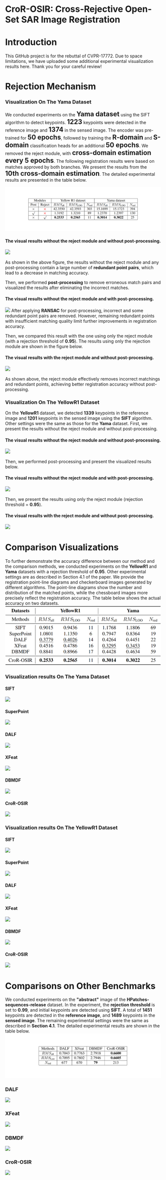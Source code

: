 # CroR-OSIR: Cross-Rejective Open-Set SAR Image Registration
# Introduction
This GitHub project is for the rebuttal of CVPR-17772. Due to space limitations, we have uploaded some additional experimental visualization results here. Thank you for your careful review!
# Rejection Mechanism
### Visualization On The Yama Dataset

We conducted experiments on the <span style="font-size:1.5em; font-weight:bold;">**Yama dataset**</span> using the SIFT algorithm to detect keypoints. <span style="font-size:1.5em; font-weight:bold;">**1223**</span> keypoints were detected in the reference image and <span style="font-size:1.5em; font-weight:bold;">**1374**</span> in the sensed image. The encoder was pre-trained for <span style="font-size:1.5em; font-weight:bold;">**50 epochs**</span>, followed by training the <span style="font-size:1.5em; font-weight:bold;">**R-domain**</span> and <span style="font-size:1.5em; font-weight:bold;">**S-domain**</span> classification heads for an additional <span style="font-size:1.5em; font-weight:bold;">**50 epochs**</span>. We removed the reject module, with <span style="font-size:1.5em; font-weight:bold;">**cross-domain estimation every 5 epochs**</span>. The following registration results were based on matches approved by both branches. We present the results from the <span style="font-size:1.5em; font-weight:bold;">**10th cross-domain estimation**</span>. The detailed experimental results are presented in the table below.

![](tables/reject_module.png)
#### The visual results without the reject module and without post-processing.

![](Rejection%20Mechanism/Visualization%20On%20The%20Yama%20Dataset/yama_reject_ablation_without_post_and_reject.png)

As shown in the above figure, the results without the reject module and any post-processing contain a large number of **redundant point pairs**, which lead to a decrease in matching accuracy. 

Then, we performed **post-processing** to remove erroneous match pairs and visualized the results after eliminating the incorrect matches.

#### The visual results without the reject module and with post-processing.

![](Rejection%20Mechanism/Visualization%20On%20The%20Yama%20Dataset/yama_reject_ablation_withpost_without_reject.png)
After applying **RANSAC** for post-processing, incorrect and some redundant point pairs are removed. However, remaining redundant points with insufficient matching quality limit further improvements in registration accuracy.

Then, we compared this result with the one using only the reject module (with a rejection threshold of **0.95**). The results using only the rejection module are shown in the figure below.

#### The visual results with the reject module and without post-processing.

![](Rejection%20Mechanism/Visualization%20On%20The%20Yama%20Dataset/yama_reject_ablation_withreject_withoutpost.png)

As shown above, the reject module effectively removes incorrect matchings and redundant points, achieving better registration accuracy without post-processing.
### Visualization On The YellowR1 Dataset

On the **YellowR1** dataset, we detected **1339** keypoints in the reference image and **1201** keypoints in the sensed image using the **SIFT** algorithm. Other settings were the same as those for the **Yama** dataset. First, we present the results without the reject module and without post-processing.

#### The visual results without the reject module and without post-processing.

![](Rejection%20Mechanism/Visualization%20On%20The%20YellowR1%20Dataset/yellowa_reject_ablation_withoutreject_withoutpost.png)

Then, we performed post-processing and present the visualized results below.

#### The visual results without the reject module and with post-processing.

![](Rejection%20Mechanism/Visualization%20On%20The%20YellowR1%20Dataset/yellowa_reject_ablation_withoutreject_withpost.png)

Then, we present the results using only the reject module (rejection threshold = **0.95**).
#### The visual results with the reject module and without post-processing.

![](Rejection%20Mechanism/Visualization%20On%20The%20YellowR1%20Dataset/yellowa_reject_ablation_withreject_withoutpost.png)

# Comparison Visualizations

To further demonstrate the accuracy difference between our method and the comparison methods, we conducted experiments on the **YellowR1** and **Yama** datasets with a rejection threshold of **0.95**. Other experimental settings are as described in Section 4.1 of the paper. We provide the registration point-line diagrams and checkerboard images generated by different algorithms. The point-line diagrams show the number and distribution of the matched points, while the chessboard images more precisely reflect the registration accuracy. The table below shows the actual accuracy on two datasets.
![](tables/compared_table.png)
### Visualization results On The Yama Dataset

#### SIFT

![](Comparison%20Visualizations/Visualization%20results%20On%20The%20Yama%20Dataset/CBchartYama_SIFT.png)

#### SuperPoint

![](Comparison%20Visualizations/Visualization%20results%20On%20The%20Yama%20Dataset/CBchartYama_SuperPoint.png)

#### DALF

![](Comparison%20Visualizations/Visualization%20results%20On%20The%20Yama%20Dataset/CBchartYama_DALF.png)

#### XFeat

![](Comparison%20Visualizations/Visualization%20results%20On%20The%20Yama%20Dataset/CBchartYama_XFeat.png)

#### DBMDF

![](Comparison%20Visualizations/Visualization%20results%20On%20The%20Yama%20Dataset/CBchartYama_DBMDF.png)

#### CroR-OSIR

![](Comparison%20Visualizations/Visualization%20results%20On%20The%20Yama%20Dataset/CBchartYama_CroR-OSIR.png)

### Visualization results On The YellowR1 Dataset

#### SIFT

![](Comparison%20Visualizations/Visualization%20results%20On%20The%20YellowR1%20Dataset/CBchartYellowR1_SIFT.png)

#### SuperPoint

![](Comparison%20Visualizations/Visualization%20results%20On%20The%20YellowR1%20Dataset/CBchartYellowR1_SuperPoint.png)

#### DALF

![](Comparison%20Visualizations/Visualization%20results%20On%20The%20YellowR1%20Dataset/CBchartYellowR1_DALF.png)

#### XFeat

![](Comparison%20Visualizations/Visualization%20results%20On%20The%20YellowR1%20Dataset/CBchartYellowR1_XFeat.png)

#### DBMDF

![](Comparison%20Visualizations/Visualization%20results%20On%20The%20YellowR1%20Dataset/CBchartYellowR1_DBMDF.png)

#### CroR-OSIR

![](Comparison%20Visualizations/Visualization%20results%20On%20The%20YellowR1%20Dataset/CBchartYellowR1_CroR-OSIR.png)

# Comparisons on Other Benchmarks
We conducted experiments on the **"abstract"** image of the **HPatches-sequences-release** dataset. In the experiment, the **rejection threshold** is set to **0.99**, and initial keypoints are detected using **SIFT**. A total of **1451** keypoints are detected in the **reference image**, and **1489** keypoints in the **sensed image**. The remaining experimental settings were the same as described in **Section 4.1**.
The detailed experimental results are shown in the table below.
![](tables/other_benckmark.png)
### DALF
![](Comparisons%20on%20Other%20Benchmarks/DALF/optical_DAlF.png)

### XFeat
![](Comparisons%20on%20Other%20Benchmarks/XFeat/optical_XFeat.png)
### DBMDF
![](Comparisons%20on%20Other%20Benchmarks/DBMDF/optical_DBMDF.png)
### CroR-OSIR
![](Comparisons%20on%20Other%20Benchmarks/CroR-OSIR/optical_CroR-OSIR.png)
<!-- # Installation
## Make Data
## SupCon Pretraining
## CroR-OSR training and the fintune of SupCon module

# Test accurancy -->
